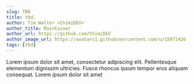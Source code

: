 ```yaml
---
slug: TBD
title: tbd.
author: Tim Walter <ChimiDEV>
author_title: Maintainer
author_url: https://github.com/ChimiDEV
author_image_url: https://avatars1.githubusercontent.com/u/15871426
tags: [tbd]
---
```


Lorem ipsum dolor sit amet, consectetur adipiscing elit. Pellentesque elementum dignissim ultricies. Fusce rhoncus ipsum tempor eros aliquam consequat. Lorem ipsum dolor sit amet
